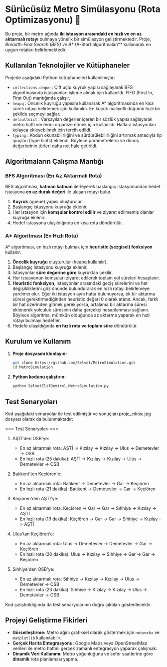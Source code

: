 # Sürücüsüz Metro Simülasyonu (Rota Optimizasyonu) :bullettrain_front:

Bu proje, bir metro ağında **iki istasyon arasındaki en hızlı ve en az aktarmalı rotayı** bulmaya yönelik bir simülasyon geliştirmektedir. Proje, *Breadth-First Search (BFS) ve A*\* (A-Star) algoritmaları\*\* kullanarak en uygun rotaları belirlemektedir.

## Kullanılan Teknolojiler ve Kütüphaneler

Projede aşağıdaki Python kütüphaneleri kullanılmıştır:

- `collections.deque` : Çift uçlu kuyruk yapısı sağlayarak BFS algoritmasında istasyonları işleme almak için kullanıldı. FIFO (First In, First Out) mantığında çalışır.
- `heapq` : Öncelik kuyruğu yapısını kullanarak A\* algoritmasında en kısa süreli rotayı belirlemek için kullanıldı. En küçük maliyetli düğümü hızlı bir şekilde seçmeyi sağlar.
- `defaultdict` : Varsayılan değerler içeren bir sözlük yapısı sağlayarak metro hattı verilerini organize etmek için kullanıldı. Hatlara istasyonları kolayca ekleyebilmek için tercih edildi.
- `typing` : Kodun okunabilirliğini ve sürdürülebilirliğini artırmak amacıyla tip ipuçları (type hints) eklendi. Böylece parametrelerin ve dönüş değerlerinin türleri daha net hale getirildi.


## Algoritmaların Çalışma Mantığı

### BFS Algoritması (En Az Aktarmalı Rota)

BFS algoritması, **katman katman** ilerleyerek başlangıç istasyonundan hedef istasyona **en az durak değeri** ile ulaşan rotayı bulur.

1. **Kuyruk** (queue) yapısı oluşturulur.
2. Başlangıç istasyonu kuyruğa eklenir.
3. Her istasyon için **komşular kontrol edilir** ve ziyaret edilmemiş olanlar kuyruğa eklenir.
4. Hedef istasyona ulaşıldığında en kısa rota döndürülür.

### A\* Algoritması (En Hızlı Rota)

A\* algoritması, en hızlı rotayı bulmak için **heuristic (sezgisel) fonksiyon** kullanır.

1. **Öncelik kuyruğu** oluşturulur (heapq kullanılır).
2. Başlangıç istasyonu kuyruğa eklenir.
3. İstasyonlar **süre değerine göre** kuyruktan çekilir.
4. Her istasyonun komşuları ziyaret edilerek toplam yol süreleri hesaplanır.
5. **Heuristic fonksiyon**, istasyonlar arasındaki geçiş sürelerini ve hat değişikliklerini göz önünde bulundurarak en hızlı rotayı belirlemeye yardımcı olur. Eğer iki istasyon aynı hatta bulunuyorsa, ek bir aktarma süresi gerektirmediğinden heuristic değeri 0 olarak atanır. Ancak, farklı bir hat üzerinden gitmek gerekiyorsa, ortalama bir aktarma süresi eklenerek yolculuk süresinin daha gerçekçi hesaplanması sağlanır. Böylece algoritma, mümkün olduğunca az aktarma yaparak en hızlı rotayı bulmayı hedefler.
6. Hedefe ulaşıldığında **en hızlı rota ve toplam süre** döndürülür.

## Kurulum ve Kullanım

1. **Proje dosyasını klonlayın:**
   ```sh
   git clone https://github.com/Selvet/MetroSimulation.git
   cd MetroSimulation
   ```
2. **Python kodunu çalıştırın:**
   ```sh
   python SelvetElifDemirel_MetroSimulation.py
   ```

## Test Senaryoları

Kod aşağıdaki senaryolar ile test edilmiştir ve sonuçları proje_cıktısı.jpg dosyası olarak da bulunmaktadır:

=== Test Senaryoları ===

1. AŞTİ'den OSB'ye:
   - En az aktarmalı rota: AŞTİ -> Kızılay -> Kızılay -> Ulus -> Demetevler -> OSB
   - En hızlı rota (25 dakika): AŞTİ -> Kızılay -> Kızılay -> Ulus -> Demetevler -> OSB

2. Batıkent'ten Keçiören'e:
   - En az aktarmalı rota: Batıkent -> Demetevler -> Gar -> Keçiören
   - En hızlı rota (21 dakika): Batıkent -> Demetevler -> Gar -> Keçiören

3. Keçiören'den AŞTİ'ye:
   - En az aktarmalı rota: Keçiören -> Gar -> Gar -> Sıhhiye -> Kızılay -> AŞTİ
   - En hızlı rota (19 dakika): Keçiören -> Gar -> Gar -> Sıhhiye -> Kızılay -> AŞTİ

4. Ulus'tan Keçiören'e:
   - En az aktarmalı rota: Ulus -> Demetevler -> Demetevler -> Gar -> Keçiören
   - En hızlı rota (20 dakika): Ulus -> Kızılay -> Sıhhiye -> Gar -> Gar -> Keçiören

5. Sıhhiye'den OSB'ye:
   - En az aktarmalı rota: Sıhhiye -> Kızılay -> Kızılay -> Ulus -> Demetevler -> OSB
   - En hızlı rota (23 dakika): Sıhhiye -> Kızılay -> Kızılay -> Ulus -> Demetevler -> OSB

Kod çalıştırıldığında da test senaryolarının doğru çıktıları gösterilecektir.

## Projeyi Geliştirme Fikirleri

- **Görselleştirme:** Metro ağını grafiksel olarak göstermek için `networkx` ve `matplotlib` kullanılabilir.
- **Gerçek Harita Entegrasyonu:** Google Maps veya OpenStreetMap verileri ile metro hattını gerçek zamanlı entegrasyon yaparak çalışmak.
- **Dinamik Veri Kullanımı:** Metro yoğunluğuna ve sefer saatlerine göre **dinamik** rota planlaması yapma.




